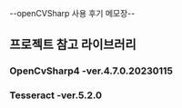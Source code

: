 
--openCVSharp 사용 후기 메모장--

## 프로젝트 참고 라이브러리

### OpenCvSharp4 -ver.4.7.0.20230115
### Tesseract -ver.5.2.0



